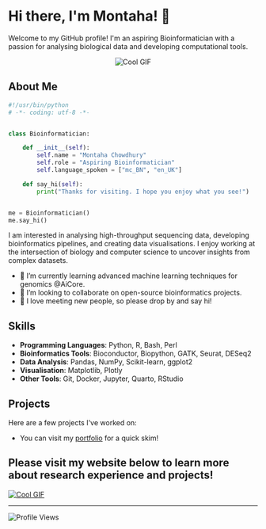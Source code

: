# Hi there, I'm Montaha! 👋

Welcome to my GitHub profile! I'm an aspiring Bioinformatician with a passion for analysing biological data and developing computational tools.

<div align="center">
  <img src="https://user-images.githubusercontent.com/74038190/212750155-3ceddfbd-19d3-40a3-87af-8d329c8323c4.gif" alt="Cool GIF">
</div>

## About Me

```python
#!/usr/bin/python
# -*- coding: utf-8 -*-


class Bioinformatician:

    def __init__(self):
        self.name = "Montaha Chowdhury"
        self.role = "Aspiring Bioinformatician"
        self.language_spoken = ["mc_BN", "en_UK"]

    def say_hi(self):
        print("Thanks for visiting. I hope you enjoy what you see!")


me = Bioinformatician()
me.say_hi()

```

I am interested in analysing high-throughput sequencing data, developing bioinformatics pipelines, and creating data visualisations. I enjoy working at the intersection of biology and computer science to uncover insights from complex datasets.

- 🌱 I’m currently learning advanced machine learning techniques for genomics @AiCore.
- 👯 I’m looking to collaborate on open-source bioinformatics projects.
- 💬 I love meeting new people, so please drop by and say hi!

## Skills

- **Programming Languages**: Python, R, Bash, Perl
- **Bioinformatics Tools**: Bioconductor, Biopython, GATK, Seurat, DESeq2
- **Data Analysis**: Pandas, NumPy, Scikit-learn, ggplot2
- **Visualisation**: Matplotlib, Plotly
- **Other Tools**: Git, Docker, Jupyter, Quarto, RStudio

## Projects

Here are a few projects I've worked on:

- You can visit my [portfolio](https://www.datascienceportfol.io/montahac) for a quick skim!


## Please visit my website below to learn more about research experience and projects!

<div align="left">
  <a href="https://montahac.github.io">
    <img src="https://github.com/Anmol-Baranwal/Cool-GIFs-For-GitHub/assets/74038190/b206f421-052b-4444-bcdb-48c41c85c18b" alt="Cool GIF">
  </a>
</div>

---

![Profile Views](https://komarev.com/ghpvc/?username=yourusername&color=blue)
